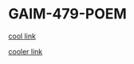 # GAIM-479-POEM

[cool link](https://www.youtube.com/watch?v=dQw4w9WgXcQ)

[cooler link](https://www.youtube.com/watch?v=dQw4w9WgXcQ)
